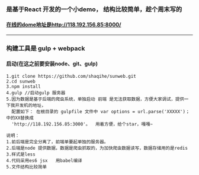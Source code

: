 ### 是基于React 开发的一个小demo， 结构比较简单，趁个周末写的
#### [在线的dome地址是](http://118.192.156.85:8000/)http://118.192.156.85:8000/
---------------------
### 构建工具是 gulp + webpack


#### 启动(在这之前要安装node、git、gulp)

```
1.git clone https://github.com/shaqihe/sunweb.git
2.cd sunweb
3.npm install
4.gulp //启动gulp 服务器
5.因为数据是基于后端的爬虫系统，单独启动 前端 是无法获取数据，方便大家调试，提供一下我开发机的地址，
  配置如下： 在根目录的 gulpfile 文件中 var options = url.parse('XXXXX')；中的XX替换成
  'http://118.192.156.85:3000'。  用着方便，给个star，嘎嘎~

```
```
说明：
1.前后端是完全分离了，前端单要起单独的服务器。
2.后端是node 提供数据，数据是爬虫抓取的，为加快爬虫数据读写，数据存储用的是redis
3.样式是less
4.代码采用es6 jsx   用babel编译
5.文件结构比较简单
```
